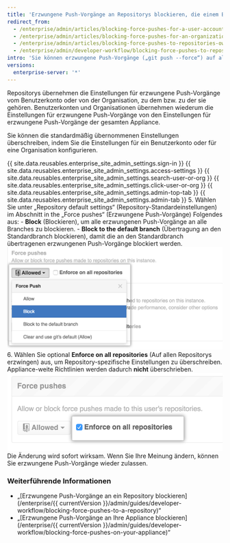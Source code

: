 ```yaml
---
title: 'Erzwungene Push-Vorgänge an Repositorys blockieren, die einem Benutzerkonto oder einer Organisation gehören'
redirect_from:
  - /enterprise/admin/articles/blocking-force-pushes-for-a-user-account/
  - /enterprise/admin/articles/blocking-force-pushes-for-an-organization/
  - /enterprise/admin/articles/blocking-force-pushes-to-repositories-owned-by-a-user-account-or-organization/
  - /enterprise/admin/developer-workflow/blocking-force-pushes-to-repositories-owned-by-a-user-account-or-organization
intro: 'Sie können erzwungene Push-Vorgänge („git push --force“) auf allen Branches oder einfach an den Standardbranch der Repositorys blockieren, die einem Benutzerkonto oder einer Organisation gehören.'
versions:
  enterprise-server: '*'
---
```


Repositorys übernehmen die Einstellungen für erzwungene Push-Vorgänge vom Benutzerkonto oder von der Organisation, zu dem bzw. zu der sie gehören. Benutzerkonten und Organisationen übernehmen wiederum die Einstellungen für erzwungene Push-Vorgänge von den Einstellungen für erzwungene Push-Vorgänge der gesamten Appliance.

Sie können die standardmäßig übernommenen Einstellungen überschreiben, indem Sie die Einstellungen für ein Benutzerkonto oder für eine Organisation konfigurieren.

{{ site.data.reusables.enterprise_site_admin_settings.sign-in }}
{{ site.data.reusables.enterprise_site_admin_settings.access-settings }}
{{ site.data.reusables.enterprise_site_admin_settings.search-user-or-org }}
{{ site.data.reusables.enterprise_site_admin_settings.click-user-or-org }}
{{ site.data.reusables.enterprise_site_admin_settings.admin-top-tab }}
{{ site.data.reusables.enterprise_site_admin_settings.admin-tab }}
5. Wählen Sie unter „Repository default settings“ (Repository-Standardeinstellungen) im Abschnitt in the „Force pushes“ (Erzwungene Push-Vorgänge) Folgendes aus:
    - **Block** (Blockieren), um alle erzwungenen Push-Vorgänge an alle Branches zu blockieren.
    - **Block to the default branch** (Übertragung an den Standardbranch blockieren), damit die an den Standardbranch übertragenen erzwungenen Push-Vorgänge blockiert werden. ![Erzwungene Push-Vorgänge blockieren](/assets/images/enterprise/site-admin-settings/user/user-block-force-pushes.png)
6. Wählen Sie optional **Enforce on all repositories** (Auf allen Repositorys erzwingen) aus, um Repository-spezifische Einstellungen zu überschreiben. Appliance-weite Richtlinien werden dadurch **nicht** überschrieben. ![Erzwungene Push-Vorgänge blockieren](/assets/images/enterprise/site-admin-settings/user/user-block-all-force-pushes.png) Die Änderung wird sofort wirksam. Wenn Sie Ihre Meinung ändern, können Sie erzwungene Push-Vorgänge wieder zulassen.

### Weiterführende Informationen

- „[Erzwungene Push-Vorgänge an ein Repository blockieren](/enterprise/{{ currentVersion }}/admin/guides/developer-workflow/blocking-force-pushes-to-a-repository)“
- „[Erzwungene Push-Vorgänge an Ihre Appliance blockieren](/enterprise/{{ currentVersion }}/admin/guides/developer-workflow/blocking-force-pushes-on-your-appliance)“
